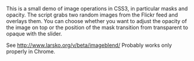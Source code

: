 This is a small demo of image operations in CSS3, in particular masks and
opacity. The script grabs two random images from the Flickr feed and overlays
them. You can choose whether you want to adjust the opacity of the image on top
or the position of the mask transition from transparent to opaque with the
slider.

See http://www.larsko.org/v/beta/imageblend/
Probably works only properly in Chrome.
